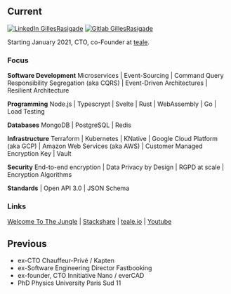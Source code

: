 ## Current

[![LinkedIn GillesRasigade](https://img.shields.io/badge/LinkedIn-GillesRasigade-blue)](https://www.linkedin.com/in/gillesrasigade/)
[![Gitlab GillesRasigade](https://img.shields.io/badge/Gitlab-GillesRasigade-orange)](https://gitlab.com/GillesRasigade)

Starting January 2021, CTO, co-Founder at [teale](https://teale.io).


### Focus

**Software Development** Microservices | Event-Sourcing | Command Query Responsibility Segregation (aka CQRS) | Event-Driven Architectures | Resilient Architecture

**Programming** Node.js | Typescrypt | Svelte | Rust | WebAssembly | Go | Load Testing

**Databases** MongoDB | PostgreSQL | Redis

**Infrastructure** Terraform | Kubernetes | KNative | Google Cloud Platform (aka GCP) | Amazon Web Services (aka AWS) | Customer Managed Encryption Key | Vault

**Security** End-to-end encryption | Data Privacy by Design | RGPD at scale | Encryption Algorithms

**Standards** | Open API 3.0 | JSON Schema


### Links

[Welcome To The Jungle](https://www.welcometothejungle.com/fr/companies/teale) | [Stackshare](https://stackshare.io/teale/tech) | [teale.io](https://teale.io) | [Youtube](https://www.youtube.com/results?search_query=teale)


## Previous

- ex-CTO Chauffeur-Privé / Kapten
- ex-Software Engineering Director Fastbooking
- ex-founder, CTO Innitiative Nano / everCAD
- PhD Physics University Paris Sud 11
